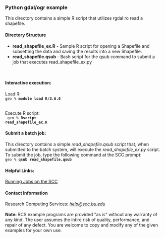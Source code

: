 <html>
<head>
    <link rel="stylesheet" href="/css/examples.css">
</head>
<body>

<h3>Python gdal/ogr example </h3>
This directory contains a simple R script that utilizes rgdal ro read a shapefile.

<h4>Directory Structure</h4>

<ul>
<li><b>read_shapefile_ex.R</b> - Sample R script for opening a Shapefile and subsetting the data and saving the results into a new Shapefile. </li>
<li><b>read_shapefile.qsub</b> - Bash script for the qsub command to submit a job that executes read_shapefile_ex.py</li>
</ul>


<br>
<h4>Interactive execution:</h4>
Load R:<br>
<code>geo % <b>module load R/3.6.0</b></code><br>
<br>

Execute R script:<br>
<code> geo % <b>Rscript read_shapefile_ex.R</b></code><br>

<h4>Submit a batch job:</h4>
This directory contains a simple <em>read_shapefile.qsub</em> script that, when submitted to the batch system, will execute the <em>read_shapefile_ex.py</em> script. To submit the job, type the following command at the SCC prompt:<br>
<code>geo % <b>qsub read_shapefile.qsub</b></code><br>

<h4>Helpful Links:</h4>
<a href="http://www.bu.edu/tech/support/research/system-usage/running-jobs/">Running Jobs on the SCC</a><br>


<h4>Contact Information</h4>

Research Computing Services: <em>help@scc.bu.edu</em>
<br><br>
<b>Note: </b>RCS example programs are provided "as is" without any warranty of any kind. The user assumes the intire risk of quality, performance, and repair of any defect. You are welcome to copy and modify any of the given examples for your own use. 

</body>
</html>
